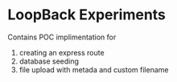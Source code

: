 # LoopBack Experiments

Contains POC implimentation for

1. creating an express route
2. database seeding
3. file upload with metada and custom filename
